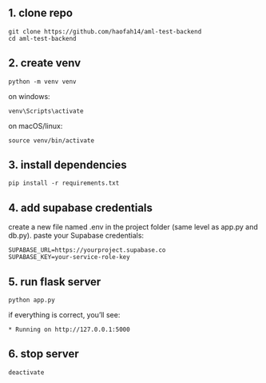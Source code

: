 ## 1. clone repo

```
git clone https://github.com/haofah14/aml-test-backend
cd aml-test-backend
```

## 2. create venv

```
python -m venv venv
```

on windows:

```
venv\Scripts\activate
```

on macOS/linux:

```
source venv/bin/activate
```

## 3. install dependencies

```
pip install -r requirements.txt
```

## 4. add supabase credentials

create a new file named .env in the project folder (same level as app.py and db.py).
paste your Supabase credentials:

```
SUPABASE_URL=https://yourproject.supabase.co
SUPABASE_KEY=your-service-role-key
```

## 5. run flask server

```
python app.py
```

if everything is correct, you’ll see:

```
* Running on http://127.0.0.1:5000
```

## 6. stop server

```
deactivate
```